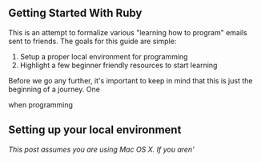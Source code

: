 ## Getting Started With Ruby

This is an attempt to formalize various "learning how to program" emails sent to friends.
The goals for this guide are simple:

1. Setup a proper local environment for programming
2. Highlight a few beginner friendly resources to start learning

Before we go any further, it's important to keep in mind that this is just the beginning of a journey.
One 

when programming

## Setting up your local environment

*This post assumes you are using Mac OS X. If you aren'*
